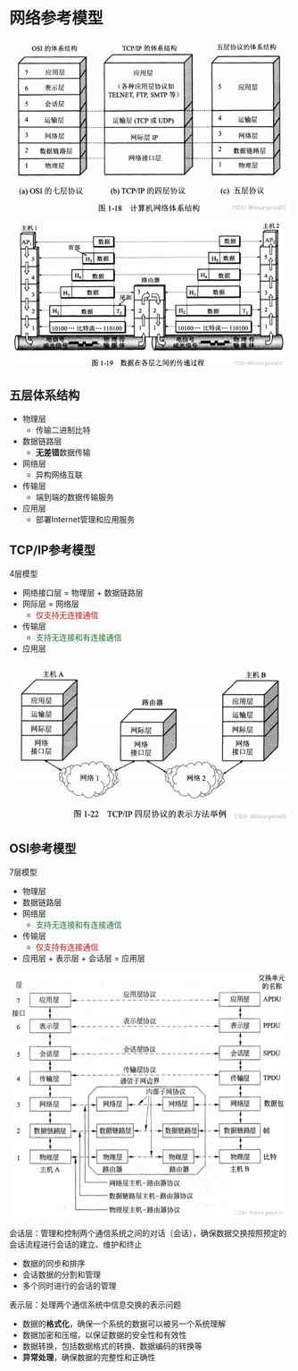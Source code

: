 # 网络参考模型

![img](assets/81b7c22050b2471d898b9a5eb6bbcf8d.png)

![img](assets/46e5a2398c434b889c3c0646dae4b4cd.png)

## 五层体系结构

- 物理层
  - 传输二进制比特
- 数据链路层
  - **无差错**数据传输
- 网络层
  - 异构网络互联
- 传输层
  - 端到端的数据传输服务
- 应用层
  - 部署Internet管理和应用服务

## TCP/IP参考模型

4层模型

- 网络接口层 = 物理层 + 数据链路层
- 网际层 = 网络层
  - <font color=#BE191C>仅支持无连接通信</font>
- 传输层
  - <font color=#1C7331>支持无连接和有连接通信</font>
- 应用层

![img](assets/69c84cb3503b4aebab6b355ed2bfb9fe.png)

## OSI参考模型

7层模型

- 物理层
- 数据链路层
- 网络层
  - <font color=#1C7331>支持无连接和有连接通信</font>
- 传输层
  - <font color=#BE191C>仅支持有连接通信</font>
- 应用层 + 表示层 + 会话层 = 应用层

![img](assets/f9a6ee9ec6904801ad875c998248c30c.png)

会话层：管理和控制两个通信系统之间的对话（会话），确保数据交换按照预定的会话流程进行会话的建立、维护和终止

- 数据的同步和排序
- 会话数据的分割和管理
- 多个同时进行的会话的管理

表示层：处理两个通信系统中信息交换的表示问题

- 数据的**格式化**，确保一个系统的数据可以被另一个系统理解
- 数据加密和压缩，以保证数据的安全性和有效性
- 数据转换，包括数据格式的转换、数据编码的转换等
- **异常处理**，确保数据的完整性和正确性